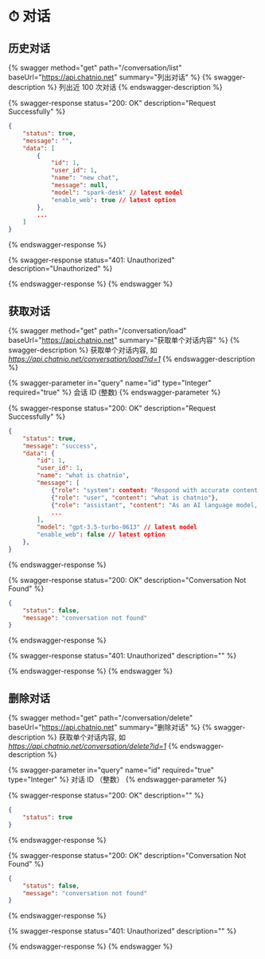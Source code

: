 # ⏱ 对话

## 历史对话

{% swagger method="get" path="/conversation/list" baseUrl="https://api.chatnio.net" summary="列出对话" %}
{% swagger-description %}
列出近 100 次对话
{% endswagger-description %}

{% swagger-response status="200: OK" description="Request Successfully" %}
```json
{
    "status": true,
    "message": "",
    "data": [
        {
            "id": 1,
            "user_id": 1,
            "name": "new chat",
            "message": null,
            "model": "spark-desk" // latest model
            "enable_web": true // latest option
        }, 
        ...
    ]
}
```
{% endswagger-response %}

{% swagger-response status="401: Unauthorized" description="Unauthorized" %}

{% endswagger-response %}
{% endswagger %}

## 获取对话

{% swagger method="get" path="/conversation/load" baseUrl="https://api.chatnio.net" summary="获取单个对话内容" %}
{% swagger-description %}
获取单个对话内容, 如 _https://api.chatnio.net/conversation/load?id=1_
{% endswagger-description %}

{% swagger-parameter in="query" name="id" type="Integer" required="true" %}
会话 ID (整数)
{% endswagger-parameter %}

{% swagger-response status="200: OK" description="Request Successfully" %}
```json
{
    "status": true,
    "message": "success",
    "data": {
        "id": 1,
        "user_id": 1,
        "name": "what is chatnio",
        "message": [
            {"role": "system": content: "Respond with accurate content in the user's language"},
            {"role": "user", "content": "what is chatnio"},
            {"role": "assistant", "content": "As an AI language model, ..."},
            ...
        ],
        "model": "gpt-3.5-turbo-0613" // latest model
        "enable_web": false // latest option
    }, 
}
```
{% endswagger-response %}

{% swagger-response status="200: OK" description="Conversation Not Found" %}
```json
{
    "status": false,
    "message": "conversation not found"
}
```
{% endswagger-response %}

{% swagger-response status="401: Unauthorized" description="" %}

{% endswagger-response %}
{% endswagger %}

## 删除对话

{% swagger method="get" path="/conversation/delete" baseUrl="https://api.chatnio.net" summary="删除对话" %}
{% swagger-description %}
获取单个对话内容, 如 _https://api.chatnio.net/conversation/delete?id=1_
{% endswagger-description %}

{% swagger-parameter in="query" name="id" required="true" type="Integer" %}
对话 ID （整数）
{% endswagger-parameter %}

{% swagger-response status="200: OK" description="" %}
```json
{
    "status": true
}
```
{% endswagger-response %}

{% swagger-response status="200: OK" description="Conversation Not Found" %}
```json
{
    "status": false,
    "message": "conversation not found"
}
```
{% endswagger-response %}

{% swagger-response status="401: Unauthorized" description="" %}

{% endswagger-response %}
{% endswagger %}

